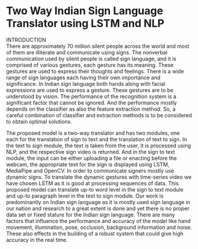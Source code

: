 # Two Way Indian Sign Language Translator using LSTM and NLP
INTRODUCTION  
There are approximately 70 million silent people across the world and most of them are illiterate and communicate using signs. The
nonverbal communication used by silent people is called sign language, and it is comprised of various gestures, each gesture has its
meaning. These gestures are used to express their thoughts and feelings. There is a wide range of sign languages each having their
own importance and significance. In Indian sign language both hands along with facial expressions are used to express a gesture.
These gestures are to be understood by vision. The performance of the recognition system is a significant factor that cannot be
ignored. And the performance mostly depends on the classifier as also the feature extraction method. So, a careful combination of
classifier and extraction methods is to be considered to obtain optimal solutions.
 
 
The proposed model is a two-way translator and has two modules, one each for the translation of sign to text and the translation of
text to sign. In the text to sign module, the text is taken from the user, it is processed using NLP, and the respective sign video is
returned. And in the sign to text module, the input can be either uploading a file or enacting before the webcam, the appropriate text
for the sign is displayed using LSTM, MediaPipe and OpenCV. In order to communicate signers mostly use dynamic signs. To
translate the dynamic gestures with time-series video we have chosen LSTM as it is good at processing sequences of data. This
proposed model can translate up-to word level in the sign to text module and up-to paragraph level in the text to sign module.
Our work is predominantly on Indian sign language as it is mostly used sign language in our nation and research to a great extent
is done and yet there is no proper data set or fixed stature for the Indian sign language. There are many factors that influence the
performance and accuracy of the model like hand movement, illumination, pose, occlusion, background information and noise.
These also effects in the building of a robust system that could give high accuracy in the real time. 
